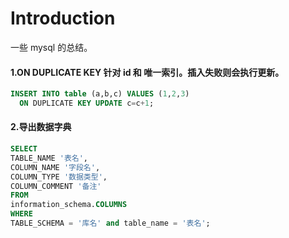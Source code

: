 # Introduction

一些 mysql 的总结。

#### 1.ON DUPLICATE KEY  针对 id 和 唯一索引。插入失败则会执行更新。

```sql
INSERT INTO table (a,b,c) VALUES (1,2,3)  
  ON DUPLICATE KEY UPDATE c=c+1;  
```

#### 2.导出数据字典

```sql
SELECT
TABLE_NAME '表名',
COLUMN_NAME '字段名',
COLUMN_TYPE '数据类型',
COLUMN_COMMENT '备注'
FROM
information_schema.COLUMNS
WHERE
TABLE_SCHEMA = '库名' and table_name = '表名';
```






